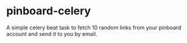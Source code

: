 pinboard-celery
===============

A simple celery beat task to fetch 10 random links from your pinboard account and send it to you by email. 
